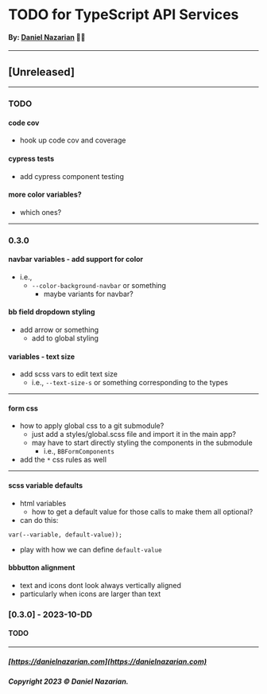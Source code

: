 # TODO for TypeScript API Services
#### By: [Daniel Nazarian](https://danielnazarian) 🐧👹

-------------------------------------------------------
## [Unreleased]
------

### TODO

#### code cov
- hook up code cov and coverage


#### cypress tests
- add cypress component testing


#### more color variables?
- which ones?


----
### 0.3.0


#### navbar variables - add support for color
- i.e.,
  - `--color-background-navbar` or something
    - maybe variants for navbar?


#### bb field dropdown styling
- add arrow or something
    - add to global styling


#### variables - text size
- add scss vars to edit text size
    - i.e., `--text-size-s` or something corresponding to the types


----

#### form css
- how to apply global css to a git submodule?
  - just add a styles/global.scss file and import it in the main app?
  - may have to start directly styling the components in the submodule
    - i.e., `BBFormComponents`
- add the `*` css rules as well

----

#### scss variable defaults
- html variables
  - how to get a default value for those calls to make them all optional?
- can do this:
```
var(--variable, default-value));
```
- play with how we can define `default-value`


#### bbbutton alignment
- text and icons dont look always vertically aligned
- particularly when icons are larger than text



### [0.3.0] - 2023-10-DD
#### TODO

-------------------------------------------------------

##### [https://danielnazarian.com](https://danielnazarian.com)
##### Copyright 2023 © Daniel Nazarian.
